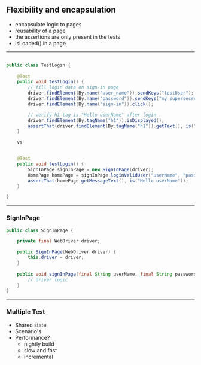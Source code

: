 ## Flexibility and encapsulation

- encapsulate logic to pages
- reusability of a page
- the assertions are only present in the tests
- isLoaded() in a page

---

````java

public class TestLogin {
    
    @Test
    public void testLogin() {
        // fill login data on sign-in page
        driver.findElement(By.name("user_name")).sendKeys("testUser");
        driver.findElement(By.name("password")).sendKeys("my supersecret password");
        driver.findElement(By.name("sign-in")).click();

        // verify h1 tag is "Hello userName" after login
        driver.findElement(By.tagName("h1")).isDisplayed();
        assertThat(driver.findElement(By.tagName("h1")).getText(), is("Hello userName"));
    }

    vs


    @Test
    public void testLogin() {
        SignInPage signInPage = new SignInPage(driver);
        HomePage homePage = signInPage.loginValidUser("userName", "password");
        assertThat(homePage.getMessageText(), is("Hello userName"));
    }

}
````
---
### SignInPage

````java
public class SignInPage {

    private final WebDriver driver;

    public SignInPage(WebDriver driver) {
        this.driver = driver;
    }
    
    public void signInPage(final String userName, final String password){
        // driver logic
    }
}

````
---
### Multiple Test

- Shared state
- Scenario's
- Performance?
  <ul class="fragment">
    <li>nightly build</li> 
    <li>slow and fast</li>
    <li>incremental</li>
</ul>

